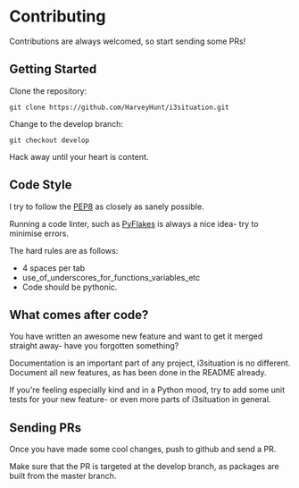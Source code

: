 # Contributing

Contributions are always welcomed, so start sending some PRs!

## Getting Started

Clone the repository:

    git clone https://github.com/HarveyHunt/i3situation.git
  
Change to the develop branch:

    git checkout develop
  
Hack away until your heart is content.

## Code Style

I try to follow the [PEP8](http://legacy.python.org/dev/peps/pep-0008/) as closely as sanely possible.

Running a code linter, such as [PyFlakes](https://launchpad.net/pyflakes) is always a nice idea- try to minimise errors.

The hard rules are as follows:

  * 4 spaces per tab
  * use_of_underscores_for_functions_variables_etc
  * Code should be pythonic.
  
## What comes after code?

You have written an awesome new feature and want to get it merged straight away- have you forgotten something?

Documentation is an important part of any project, i3situation is no different. Document all new features, as has been done
in the README already.

If you're feeling especially kind and in a Python mood, try to add some unit tests for your new feature- or even more parts of i3situation in general.

## Sending PRs
  
Once you have made some cool changes, push to github and send a PR.

Make sure that the PR is targeted at the develop branch, as packages are built from the master branch.

